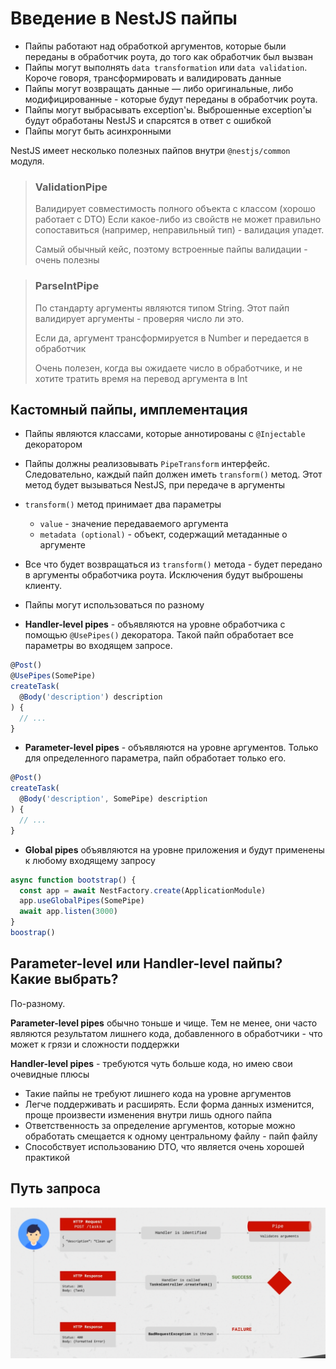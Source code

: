 # Введение в NestJS пайпы

- Пайпы работают над обработкой аргументов, которые были переданы в обработчик
роута, до того как обработчик был вызван
- Пайпы могут выполнять `data transformation` или `data validation`. Короче говоря,
трансформировать и валидировать данные
- Пайпы могут возвращать данные — либо оригинальные, либо модифицированные - которые
будут переданы в обработчик роута.
- Пайпы могут выбрасывать exception'ы. Выброшенные exception'ы будут обработаны NestJS
и спарсятся в ответ с ошибкой
- Пайпы могут быть асинхронными

NestJS имеет несколько полезных пайпов внутри `@nestjs/common` модуля.

> ### ValidationPipe
> 
> Валидирует совместимость полного объекта с классом (хорошо работает с DTO)
> Если какое-либо из свойств не может правильно сопоставиться (например, неправильный тип) - валидация упадет.
> 
> Самый обычный кейс, поэтому встроенные пайпы валидации - очень полезны

> ### ParseIntPipe
> По стандарту аргументы являются типом String. Этот пайп валидирует аргументы - проверяя число ли это.
> 
> Если да, аргумент трансформируется в Number и передается в обработчик
> 
> Очень полезен, когда вы ожидаете число в обработчике, и не хотите тратить время на перевод аргумента в Int

## Кастомный пайпы, имплементация

- Пайпы являются классами, которые аннотированы с `@Injectable` декоратором
- Пайпы должны реализовывать `PipeTransform` интерфейс. Следовательно, каждый
пайп должен иметь `transform()` метод. Этот метод будет вызываться NestJS, при передаче
  в аргументы
- `transform()` метод принимает два параметры
  - `value` - значение передаваемого аргумента
  - `metadata (optional)` - объект, содержащий метаданные о аргументе
- Все что будет возвращаться из `transform()` метода - будет передано в аргументы обработчика роута.
Исключения будут выброшены клиенту.
- Пайпы могут использоваться по разному

- **Handler-level pipes** - объявляются на уровне обработчика с помощью `@UsePipes()` декоратора.
 Такой пайп обработает все параметры во входящем запросе.
```typescript
@Post()
@UsePipes(SomePipe)
createTask(
  @Body('description') description
) {
  // ...
}
```
- **Parameter-level pipes** - объявляются на уровне аргументов. Только для определенного параметра,
пайп обработает только его.
```typescript
@Post()
createTask(
  @Body('description', SomePipe) description
) {
  // ...
}
```
- **Global pipes** объявляются на уровне приложения и будут применены к любому входящему запросу
```typescript
async function bootstrap() {
  const app = await NestFactory.create(ApplicationModule)
  app.useGlobalPipes(SomePipe)
  await app.listen(3000)
}
boostrap()
```

## Parameter-level или Handler-level пайпы? Какие выбрать?

По-разному.

**Parameter-level pipes** обычно тоньше и чище. Тем не менее, они часто являются результатом
лишнего кода, добавленного в обработчики - что может к грязи и сложности поддержки

**Handler-level pipes** - требуются чуть больше кода, но имею свои очевидные плюсы

- Такие пайпы не требуют лишнего кода на уровне аргументов
- Легче поддерживать и расширять. Если форма данных изменится, проще произвести изменения внутри лишь одного пайпа
- Ответственность за определение аргументов, которые можно обработать смещается к одному центральному файлу - пайп файлу
- Способствует использованию DTO, что является очень хорошей практикой

## Путь запроса

![1. Путь запроса](./img/1.%20Way%20of%20the%20request.png)
